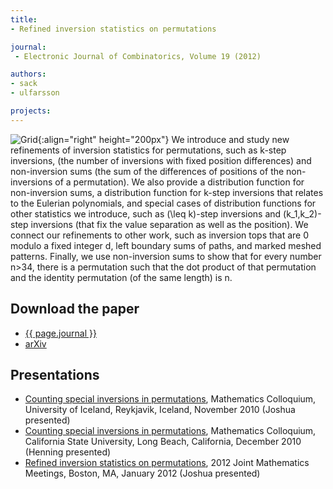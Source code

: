 ```yaml
---
title:
- Refined inversion statistics on permutations

journal:
 - Electronic Journal of Combinatorics, Volume 19 (2012)

authors: 
- sack
- ulfarsson

projects:
---
```

![Grid]({{site.baseurl}}/assets/img/refinvs.png){:align="right" height="200px"}
We introduce and study new refinements of inversion statistics for
permutations, such as k-step inversions, (the number of inversions with fixed
position differences) and non-inversion sums (the sum of the differences of
positions of the non-inversions of a permutation). We also provide a
distribution function for non-inversion sums, a distribution function for
k-step inversions that relates to the Eulerian polynomials, and special cases
of distribution functions for other statistics we introduce, such as (\leq
k)-step inversions and (k_1,k_2)-step inversions (that fix the value separation
as well as the position). We connect our refinements to other work, such as
inversion tops that are 0 modulo a fixed integer d, left boundary sums of
paths, and marked meshed patterns. Finally, we use non-inversion sums to show
that for every number n>34, there is a permutation such that the dot product of
that permutation and the identity permutation (of the same length) is n.

## Download the paper
- [{{ page.journal }}](http://www.combinatorics.org/ojs/index.php/eljc/article/view/v19i1p29)
- [arXiv](http://arxiv.org/abs/1106.1995)

## Presentations
- [Counting special inversions in permutations]({{site.baseurl}}/assets/talks/refinvs/CSULB.pdf),
Mathematics Colloquium, University of Iceland, Reykjavik, Iceland,
November 2010 (Joshua presented)
- [Counting special inversions in permutations]({{site.baseurl}}/assets/talks/refinvs/UIColl.pdf),
Mathematics Colloquium, California State University, Long Beach, California,
December 2010 (Henning presented)
- [Refined inversion statistics on permutations]({{site.baseurl}}/assets/talks/refinvs/AMSpermstats.pdf),
2012 Joint Mathematics Meetings, Boston, MA,
January 2012 (Joshua presented)